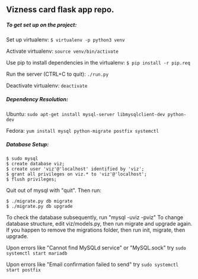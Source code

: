 ## Vizness card flask app repo.

##### To get set up on the project:

Set up virtualenv: `$ virtualenv -p python3 venv`

Activate virtualenv: `source venv/bin/activate` 

Use pip to install dependencies in the virtualenv: `$ pip install -r pip.req`

Run the server (CTRL+C to quit): `./run.py`

Deactivate virtualenv: `deactivate`

##### Dependency Resolution:

Ubuntu: `sudo apt-get install mysql-server libmysqlclient-dev python-dev`

Fedora: `yum install mysql python-migrate postfix systemctl`

##### Database Setup:
```
$ sudo mysql
$ create database viz;
$ create user 'viz'@'localhost' identified by 'viz';
$ grant all privileges on viz.* to 'viz'@'localhost';
$ flush privileges;
```

Quit out of mysql with "quit". Then run:

```
$ ./migrate.py db migrate
$ ./migrate.py db upgrade
```

To check the database subsequently, run "mysql -uviz -pviz"
To change database structure, edit viz/models.py, then run migrate and upgrade again.
If you happen to remove the migrations folder, then run init, migrate, then upgrade.

Upon errors like "Cannot find MySQLd service" or "MySQL.sock" try `sudo systemctl start mariadb`

Upon errors like "Email confirmation failed to send" try `sudo systemctl start postfix`
